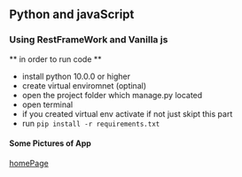 
## Python and javaScript 

### Using RestFrameWork and Vanilla js

** in order to run code **
- install python 10.0.0 or higher
- create virtual enviromnet (optinal)
- open the project folder which manage.py located  
- open terminal 
- if you created virtual env activate if not just skipt this part
- run `pip install -r requirements.txt `

#### Some Pictures of App

[homePage](assets/list_view.png)
